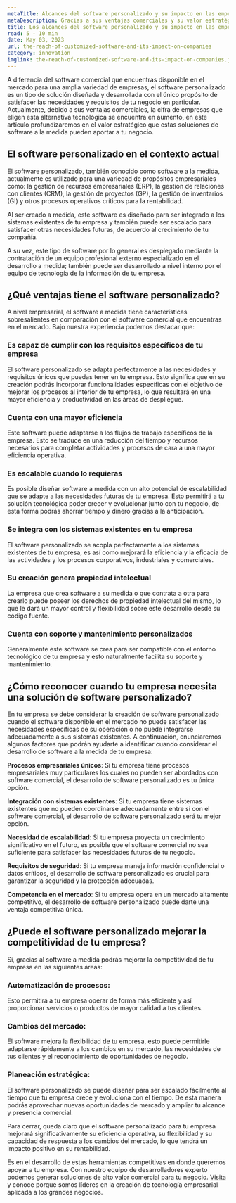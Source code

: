 ```yaml
---
metaTitle: Alcances del software personalizado y su impacto en las empresas
metaDescription: Gracias a sus ventajas comerciales y su valor estratégico en los negocios, la cifra de empresas que elige el software a medida para satisfacer sus necesidades se encuentra en aumento.
title: Los alcances del software personalizado y su impacto en las empresas
read: 5 - 10 min
date: May 03, 2023
url: the-reach-of-customized-software-and-its-impact-on-companies
category: innovation
imglink: the-reach-of-customized-software-and-its-impact-on-companies.jpg
---
```


A diferencia del software comercial que encuentras disponible en el mercado para una amplia variedad de empresas, el software personalizado es un tipo de solución diseñada y desarrollada con el único propósito de satisfacer las necesidades y requisitos de tu negocio en particular.
Actualmente, debido a sus ventajas comerciales, la cifra de empresas que eligen esta alternativa tecnológica se encuentra en aumento, en este artículo profundizaremos en el valor estratégico que estas soluciones de software a la medida pueden aportar a tu negocio.

## El software personalizado en el contexto actual

El software personalizado, también conocido como software a la medida, actualmente es utilizado para una variedad de propósitos empresariales como: la gestión de recursos empresariales (ERP), la gestión de relaciones con clientes (CRM), la gestión de proyectos (GP), la gestión de inventarios (GI) y otros procesos operativos críticos para la rentabilidad.

Al ser creado a medida, este software es diseñado para ser integrado a los sistemas existentes de tu empresa y también puede ser escalado para satisfacer otras necesidades futuras, de acuerdo al crecimiento de tu compañía.

A su vez, este tipo de software por lo general es desplegado mediante la contratación de un equipo profesional externo especializado en el desarrollo a medida; también puede ser desarrollado a nivel interno por el equipo de tecnología de la información de tu empresa.

## ¿Qué ventajas tiene el software personalizado?

A nivel empresarial, el software a medida tiene características sobresalientes en comparación con el software comercial que encuentras en el mercado. Bajo nuestra experiencia podemos destacar que:

### **Es capaz de cumplir con los requisitos específicos de tu empresa**

El software personalizado se adapta perfectamente a las necesidades y requisitos únicos que puedas tener en tu empresa. Esto significa que en su creación podrás incorporar funcionalidades específicas con el objetivo de mejorar los procesos al interior de tu empresa, lo que resultará en una mayor eficiencia y productividad en las áreas de despliegue.

### **Cuenta con una mayor eficiencia**

Este software puede adaptarse a los flujos de trabajo específicos de la empresa. Esto se traduce en una reducción del tiempo y recursos necesarios para completar actividades y procesos de cara a una mayor eficiencia operativa.

### **Es escalable cuando lo requieras**

Es posible diseñar software a medida con un alto potencial de escalabilidad que se adapte a las necesidades futuras de tu empresa. Esto permitirá a tu solución tecnológica poder crecer y evolucionar junto con tu negocio, de esta forma podrás ahorrar tiempo y dinero gracias a la anticipación.

### **Se integra con los sistemas existentes en tu empresa**

El software personalizado se acopla perfectamente a los sistemas existentes de tu empresa, es así como mejorará la eficiencia y la eficacia de las actividades y los procesos corporativos, industriales y comerciales.

### **Su creación genera propiedad intelectual**

La empresa que crea software a su medida o que contrata a otra para crearlo puede poseer los derechos de propiedad intelectual del mismo, lo que le dará un mayor control y flexibilidad sobre este desarrollo desde su código fuente.

### **Cuenta con soporte y mantenimiento personalizados**

Generalmente este software se crea para ser compatible con el entorno tecnológico de tu empresa y esto naturalmente facilita su soporte y mantenimiento.

## ¿Cómo reconocer cuando tu empresa necesita una solución de software personalizado?

En tu empresa se debe considerar la creación de software personalizado cuando el software disponible en el mercado no puede satisfacer las necesidades específicas de su operación o no puede integrarse adecuadamente a sus sistemas existentes.
A continuación, enunciaremos algunos factores que podrán ayudarte a identificar cuando considerar el desarrollo de software a la medida de tu empresa:

**Procesos empresariales únicos**: Si tu empresa tiene procesos empresariales muy particulares los cuales no pueden ser abordados con software comercial, el desarrollo de software personalizado es tu única opción.

**Integración con sistemas existentes**: Si tu empresa tiene sistemas existentes que no pueden coordinarse adecuadamente entre sí con el software comercial, el desarrollo de software personalizado será tu mejor opción.

**Necesidad de escalabilidad**: Si tu empresa proyecta un crecimiento significativo en el futuro, es posible que el software comercial no sea suficiente para satisfacer las necesidades futuras de tu negocio.

**Requisitos de seguridad**: Si tu empresa maneja información confidencial o datos críticos, el desarrollo de software personalizado es crucial para garantizar la seguridad y la protección adecuadas.

**Competencia en el mercado**: Si tu empresa opera en un mercado altamente competitivo, el desarrollo de software personalizado puede darte una ventaja competitiva única.

## ¿Puede el software personalizado mejorar la competitividad de tu empresa?

Si, gracias al software a medida podrás mejorar la competitividad de tu empresa en las siguientes áreas:

### Automatización de procesos:

Esto permitirá a tu empresa operar de forma más eficiente y así proporcionar servicios o productos de mayor calidad a tus clientes.

### Cambios del mercado:

El software mejora la flexibilidad de tu empresa, esto puede permitirle adaptarse rápidamente a los cambios en su mercado, las necesidades de tus clientes y el reconocimiento de oportunidades de negocio.

### Planeación estratégica:

El software personalizado se puede diseñar para ser escalado fácilmente al tiempo que tu empresa crece y evoluciona con el tiempo. De esta manera podrás aprovechar nuevas oportunidades de mercado y ampliar tu alcance y presencia comercial.

Para cerrar, queda claro que el software personalizado para tu empresa mejorará significativamente su eficiencia operativa, su flexibilidad y su capacidad de respuesta a los cambios del mercado, lo que tendrá un impacto positivo en su rentabilidad.

Es en el desarrollo de estas herramientas competitivas en donde queremos apoyar a tu empresa. Con nuestro equipo de desarrolladores experto podemos generar soluciones de alto valor comercial para tu negocio. [Visita](https://www.dreamcodesoft.com/about) y conoce porque somos líderes en la creación de tecnología empresarial aplicada a los grandes negocios.
